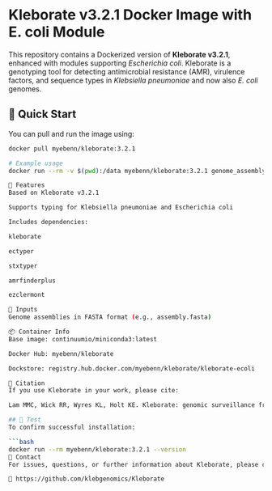 # Kleborate v3.2.1 Docker Image with E. coli Module

This repository contains a Dockerized version of **Kleborate v3.2.1**, enhanced with modules supporting *Escherichia coli*. Kleborate is a genotyping tool for detecting antimicrobial resistance (AMR), virulence factors, and sequence types in *Klebsiella pneumoniae* and now also *E. coli* genomes.

## 🚀 Quick Start

You can pull and run the image using:

```bash
docker pull myebenn/kleborate:3.2.1

# Example usage
docker run --rm -v $(pwd):/data myebenn/kleborate:3.2.1 genome_assembly.fasta

🔧 Features
Based on Kleborate v3.2.1

Supports typing for Klebsiella pneumoniae and Escherichia coli

Includes dependencies:

kleborate

ectyper

stxtyper

amrfinderplus

ezclermont

📝 Inputs
Genome assemblies in FASTA format (e.g., assembly.fasta)

📦 Container Info
Base image: continuumio/miniconda3:latest

Docker Hub: myebenn/kleborate

Dockstore: registry.hub.docker.com/myebenn/kleborate/kleborate-ecoli

📖 Citation
If you use Kleborate in your work, please cite:

Lam MMC, Wick RR, Wyres KL, Holt KE. Kleborate: genomic surveillance framework for Klebsiella pneumoniae and related species. bioRxiv (2020). https://doi.org/10.1101/2020.11.06.372678

## 🧪 Test
To confirm successful installation:

```bash
docker run --rm myebenn/kleborate:3.2.1 --version
🙋 Contact
For issues, questions, or further information about Kleborate, please contact the Holt Lab via the official repository:

🔗 https://github.com/klebgenomics/Kleborate
